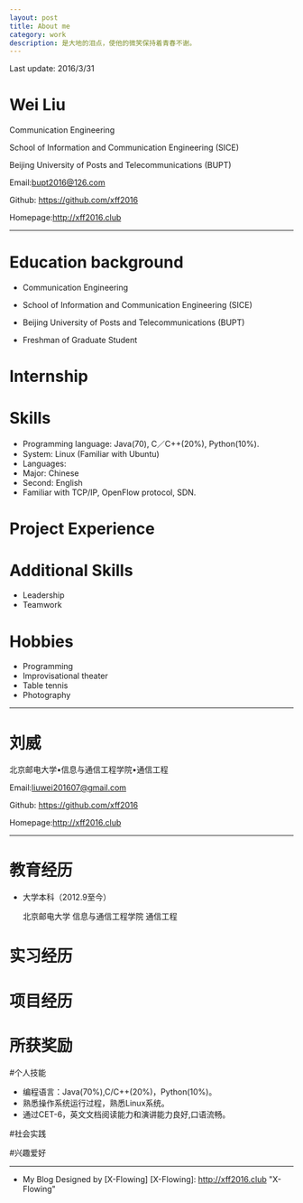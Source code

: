 ```yaml
---
layout: post
title: About me
category: work
description: 是大地的泪点，使他的微笑保持着青春不谢。 
---
```

Last update: 2016/3/31
# Wei Liu 
Communication Engineering

School of Information and Communication Engineering (SICE)
  
Beijing University of Posts and Telecommunications (BUPT)

Email:bupt2016@126.com

Github: https://github.com/xff2016

Homepage:http://xff2016.club  

---  

# Education background

   * Communication Engineering

   * School of Information and Communication Engineering (SICE)

   * Beijing University of Posts and Telecommunications (BUPT)

   * Freshman of Graduate Student  
   
# Internship  

# Skills
* Programming language: Java(70), C／C++(20%), Python(10%).
* System: Linux (Familiar with Ubuntu)
* Languages:
* Major:  Chinese  
* Second: English
* Familiar with TCP/IP, OpenFlow protocol, SDN.

# Project Experience  

# Additional Skills    
  * Leadership
  * Teamwork  

# Hobbies
   * Programming
   * Improvisational theater
   * Table tennis
  * Photography
---  

# 刘威  

北京邮电大学•信息与通信工程学院•通信工程

Email:liuwei201607@gmail.com

Github: https://github.com/xff2016

Homepage:http://xff2016.club

---  

# 教育经历  

* 大学本科（2012.9至今）

  北京邮电大学 信息与通信工程学院 通信工程  

# 实习经历  
  
# 项目经历  

# 所获奖励  

#个人技能

   * 编程语言：Java(70%),C/C++(20%)，Python(10%)。
   * 熟悉操作系统运行过程，熟悉Linux系统。
   * 通过CET-6，英文文档阅读能力和演讲能力良好,口语流畅。

#社会实践  

#兴趣爱好  

---  

* My Blog Designed by [X-Flowing]
[X-Flowing]:    http://xff2016.club  "X-Flowing"